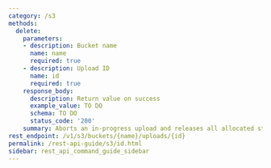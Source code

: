 ```yaml
---
category: /s3
methods:
  delete:
    parameters:
    - description: Bucket name
      name: name
      required: true
    - description: Upload ID
      name: id
      required: true
    response_body:
      description: Return value on success
      example_value: TO DO
      schema: TO DO
      status_code: '200'
    summary: Aborts an in-progress upload and releases all allocated storage.
rest_endpoint: /v1/s3/buckets/{name}/uploads/{id}
permalink: /rest-api-guide/s3/id.html
sidebar: rest_api_command_guide_sidebar
---
```

